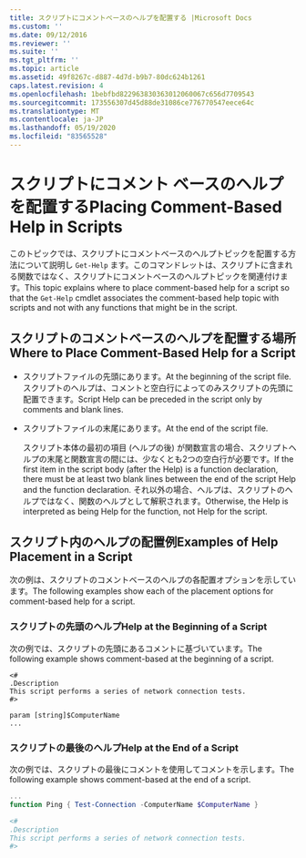 ```yaml
---
title: スクリプトにコメントベースのヘルプを配置する |Microsoft Docs
ms.custom: ''
ms.date: 09/12/2016
ms.reviewer: ''
ms.suite: ''
ms.tgt_pltfrm: ''
ms.topic: article
ms.assetid: 49f8267c-d887-4d7d-b9b7-80dc624b1261
caps.latest.revision: 4
ms.openlocfilehash: 1bebfbd822963830363012060067c656d7709543
ms.sourcegitcommit: 173556307d45d88de31086ce776770547eece64c
ms.translationtype: MT
ms.contentlocale: ja-JP
ms.lasthandoff: 05/19/2020
ms.locfileid: "83565528"
---
```

# <a name="placing-comment-based-help-in-scripts"></a><span data-ttu-id="d985a-102">スクリプトにコメント ベースのヘルプを配置する</span><span class="sxs-lookup"><span data-stu-id="d985a-102">Placing Comment-Based Help in Scripts</span></span>

<span data-ttu-id="d985a-103">このトピックでは、スクリプトにコメントベースのヘルプトピックを配置する方法について説明し `Get-Help` ます。このコマンドレットは、スクリプトに含まれる関数ではなく、スクリプトにコメントベースのヘルプトピックを関連付けます。</span><span class="sxs-lookup"><span data-stu-id="d985a-103">This topic explains where to place comment-based help for a script so that the `Get-Help` cmdlet associates the comment-based help topic with scripts and not with any functions that might be in the script.</span></span>

## <a name="where-to-place-comment-based-help-for-a-script"></a><span data-ttu-id="d985a-104">スクリプトのコメントベースのヘルプを配置する場所</span><span class="sxs-lookup"><span data-stu-id="d985a-104">Where to Place Comment-Based Help for a Script</span></span>

- <span data-ttu-id="d985a-105">スクリプトファイルの先頭にあります。</span><span class="sxs-lookup"><span data-stu-id="d985a-105">At the beginning of the script file.</span></span> <span data-ttu-id="d985a-106">スクリプトのヘルプは、コメントと空白行によってのみスクリプトの先頭に配置できます。</span><span class="sxs-lookup"><span data-stu-id="d985a-106">Script Help can be preceded in the script only by comments and blank lines.</span></span>

- <span data-ttu-id="d985a-107">スクリプトファイルの末尾にあります。</span><span class="sxs-lookup"><span data-stu-id="d985a-107">At the end of the script file.</span></span>

  <span data-ttu-id="d985a-108">スクリプト本体の最初の項目 (ヘルプの後) が関数宣言の場合、スクリプトヘルプの末尾と関数宣言の間には、少なくとも2つの空白行が必要です。</span><span class="sxs-lookup"><span data-stu-id="d985a-108">If the first item in the script body (after the Help) is a function declaration, there must be at least two blank lines between the end of the script Help and the function declaration.</span></span> <span data-ttu-id="d985a-109">それ以外の場合、ヘルプは、スクリプトのヘルプではなく、関数のヘルプとして解釈されます。</span><span class="sxs-lookup"><span data-stu-id="d985a-109">Otherwise, the Help is interpreted as being Help for the function, not Help for the script.</span></span>

## <a name="examples-of-help-placement-in-a-script"></a><span data-ttu-id="d985a-110">スクリプト内のヘルプの配置例</span><span class="sxs-lookup"><span data-stu-id="d985a-110">Examples of Help Placement in a Script</span></span>

 <span data-ttu-id="d985a-111">次の例は、スクリプトのコメントベースのヘルプの各配置オプションを示しています。</span><span class="sxs-lookup"><span data-stu-id="d985a-111">The following examples show each of the placement options for comment-based help for a script.</span></span>

### <a name="help-at-the-beginning-of-a-script"></a><span data-ttu-id="d985a-112">スクリプトの先頭のヘルプ</span><span class="sxs-lookup"><span data-stu-id="d985a-112">Help at the Beginning of a Script</span></span>

 <span data-ttu-id="d985a-113">次の例では、スクリプトの先頭にあるコメントに基づいています。</span><span class="sxs-lookup"><span data-stu-id="d985a-113">The following example shows comment-based at the beginning of a script.</span></span>

```
<#
.Description
This script performs a series of network connection tests.
#>

param [string]$ComputerName
...
```

### <a name="help-at-the-end-of-a-script"></a><span data-ttu-id="d985a-114">スクリプトの最後のヘルプ</span><span class="sxs-lookup"><span data-stu-id="d985a-114">Help at the End of a Script</span></span>

 <span data-ttu-id="d985a-115">次の例では、スクリプトの最後にコメントを使用してコメントを示します。</span><span class="sxs-lookup"><span data-stu-id="d985a-115">The following example shows comment-based at the end of a script.</span></span>

```powershell
...
function Ping { Test-Connection -ComputerName $ComputerName }

<#
.Description
This script performs a series of network connection tests.
#>

```
